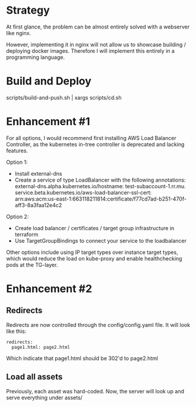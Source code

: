 # Strategy

At first glance, the problem can be almost entirely solved with a webserver like nginx.

However, implementing it in nginx will not allow us to showcase building / deploying docker images. Therefore I will implement this entirely in a programming language.

# Build and Deploy

scripts/build-and-push.sh | xargs scripts/cd.sh

# Enhancement #1
For all options, I would recommend first installing AWS Load Balancer Controller, as the kubernetes in-tree controller is deprecated and lacking features.

Option 1:
- Install external-dns
- Create a service of type LoadBalancer with the following annotations:
    external-dns.alpha.kubernetes.io/hostname: test-subaccount-1.rr.mu.
    service.beta.kubernetes.io/aws-load-balancer-ssl-cert: arn:aws:acm:us-east-1:663118211814:certificate/f77cd7ad-b251-470f-aff3-8a3faa12e4c2

Option 2:
- Create load balancer / certificates / target group infrastructure in terraform
- Use TargetGroupBindings to connect your service to the loadbalancer

Other options include using IP target types over instance target types, which would reduce the load on kube-proxy and enable healthchecking pods at the TG-layer.

# Enhancement #2

## Redirects
Redirects are now controlled through the config/config.yaml file.
It will look like this:
```
redirects:
  page1.html: page2.html
```
Which indicate that page1.html should be 302'd to page2.html

## Load all assets
Previously, each asset was hard-coded. Now, the server will look up and serve everything under  assets/